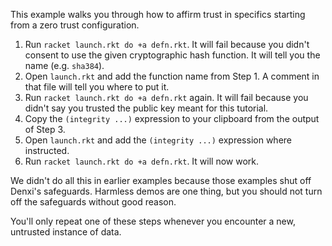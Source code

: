 This example walks you through how to affirm trust in specifics
starting from a zero trust configuration.

1. Run `racket launch.rkt do +a defn.rkt`. It will fail because you didn't consent to use the given cryptographic hash function. It will tell you the name (e.g. `sha384`).
2. Open `launch.rkt` and add the function name from Step 1. A comment in that file will tell you where to put it.
3. Run `racket launch.rkt do +a defn.rkt` again. It will fail because you didn't say you trusted the public key meant for this tutorial.
4. Copy the `(integrity ...)` expression to your clipboard from the output of Step 3.
5. Open `launch.rkt` and add the `(integrity ...)` expression where instructed.
6. Run `racket launch.rkt do +a defn.rkt`. It will now work.

We didn't do all this in earlier examples because those examples shut
off Denxi's safeguards. Harmless demos are one thing, but you should
not turn off the safeguards without good reason.

You'll only repeat one of these steps whenever you encounter a new,
untrusted instance of data.
